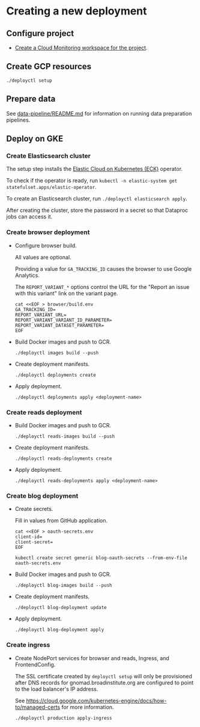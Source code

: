 # Creating a new deployment

## Configure project

- [Create a Cloud Monitoring workspace for the project](https://cloud.google.com/monitoring/workspaces/guide#single-project-ws).

## Create GCP resources

```
./deployctl setup
```

## Prepare data

See [data-pipeline/README.md](../../data-pipeline/README.md) for information on running data preparation pipelines.

## Deploy on GKE

### Create Elasticsearch cluster

The setup step installs the [Elastic Cloud on Kubernetes (ECK)](https://www.elastic.co/guide/en/cloud-on-k8s/current/k8s-overview.html) operator.

To check if the operator is ready, run `kubectl -n elastic-system get statefulset.apps/elastic-operator`.

To create an Elasticsearch cluster, run `./deployctl elasticsearch apply`.

After creating the cluster, store the password in a secret so that Dataproc jobs can access it.

### Create browser deployment

- Configure browser build.

  All values are optional.

  Providing a value for `GA_TRACKING_ID` causes the browser to use Google Analytics.

  The `REPORT_VARIANT_*` options control the URL for the "Report an issue with this variant" link on the variant page.

  ```
  cat <<EOF > browser/build.env
  GA_TRACKING_ID=
  REPORT_VARIANT_URL=
  REPORT_VARIANT_VARIANT_ID_PARAMETER=
  REPORT_VARIANT_DATASET_PARAMETER=
  EOF
  ```

- Build Docker images and push to GCR.

  ```
  ./deployctl images build --push
  ```

- Create deployment manifests.

  ```
  ./deployctl deployments create
  ```

- Apply deployment.

  ```
  ./deployctl deployments apply <deployment-name>
  ```

### Create reads deployment

- Build Docker images and push to GCR.

  ```
  ./deployctl reads-images build --push
  ```

- Create deployment manifests.

  ```
  ./deployctl reads-deployments create
  ```

- Apply deployment.

  ```
  ./deployctl reads-deployments apply <deployment-name>
  ```

### Create blog deployment

- Create secrets.

  Fill in values from GitHub application.

  ```
  cat <<EOF > oauth-secrets.env
  client-id=
  client-secret=
  EOF
  ```

  ```
  kubectl create secret generic blog-oauth-secrets --from-env-file oauth-secrets.env
  ```

- Build Docker images and push to GCR.

  ```
  ./deployctl blog-images build --push
  ```

- Create deployment manifests.

  ```
  ./deployctl blog-deployment update
  ```

- Apply deployment.

  ```
  ./deployctl blog-deployment apply
  ```

### Create ingress

- Create NodePort services for browser and reads, Ingress, and FrontendConfig.

  The SSL certificate created by `deployctl setup` will only be provisioned after DNS records
  for gnomad.broadinstitute.org are configured to point to the load balancer's IP address.

  See https://cloud.google.com/kubernetes-engine/docs/how-to/managed-certs for more information.

  ```
  ./deployctl production apply-ingress
  ```
